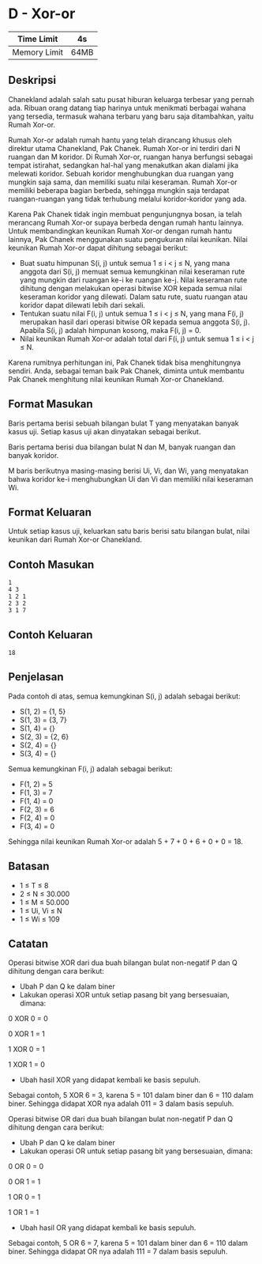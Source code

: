 # D - Xor-or

| Time Limit   | 4s   |
|--------------|------|
| Memory Limit | 64MB |

## Deskripsi

Chanekland adalah salah satu pusat hiburan keluarga terbesar yang pernah ada. Ribuan orang datang tiap harinya untuk menikmati berbagai wahana yang tersedia, termasuk wahana terbaru yang baru saja ditambahkan, yaitu Rumah Xor-or.

Rumah Xor-or adalah rumah hantu yang telah dirancang khusus oleh direktur utama Chanekland, Pak Chanek. Rumah Xor-or ini terdiri dari N ruangan dan M koridor. Di Rumah Xor-or, ruangan hanya berfungsi sebagai tempat istirahat, sedangkan hal-hal yang menakutkan akan dialami jika melewati koridor. Sebuah koridor menghubungkan dua ruangan yang mungkin saja sama, dan memiliki suatu nilai keseraman. Rumah Xor-or memiliki beberapa bagian berbeda, sehingga mungkin saja terdapat ruangan-ruangan yang tidak terhubung melalui koridor-koridor yang ada.

Karena Pak Chanek tidak ingin membuat pengunjungnya bosan, ia telah merancang Rumah Xor-or supaya berbeda dengan rumah hantu lainnya. Untuk membandingkan keunikan Rumah Xor-or dengan rumah hantu lainnya, Pak Chanek menggunakan suatu pengukuran nilai keunikan. Nilai keunikan Rumah Xor-or dapat dihitung sebagai berikut:

- Buat suatu himpunan S(i, j) untuk semua 1 ≤ i < j ≤ N, yang mana anggota dari S(i, j) memuat semua kemungkinan nilai keseraman rute yang mungkin dari ruangan ke-i ke ruangan ke-j. Nilai keseraman rute dihitung dengan melakukan operasi bitwise XOR kepada semua nilai keseraman koridor yang dilewati. Dalam satu rute, suatu ruangan atau koridor dapat dilewati lebih dari sekali.
- Tentukan suatu nilai F(i, j) untuk semua 1 ≤ i < j ≤ N, yang mana F(i, j) merupakan hasil dari operasi bitwise OR kepada semua anggota S(i, j). Apabila S(i, j) adalah himpunan kosong, maka F(i, j) = 0.
- Nilai keunikan Rumah Xor-or adalah total dari F(i, j) untuk semua 1 ≤ i < j ≤ N.

Karena rumitnya perhitungan ini, Pak Chanek tidak bisa menghitungnya sendiri. Anda, sebagai teman baik Pak Chanek, diminta untuk membantu Pak Chanek menghitung nilai keunikan Rumah Xor-or Chanekland.

## Format Masukan

Baris pertama berisi sebuah bilangan bulat T yang menyatakan banyak kasus uji. Setiap kasus uji akan dinyatakan sebagai berikut.

Baris pertama berisi dua bilangan bulat N dan M, banyak ruangan dan banyak koridor.

M baris berikutnya masing-masing berisi Ui, Vi, dan Wi, yang menyatakan bahwa koridor ke-i menghubungkan Ui dan Vi dan memiliki nilai keseraman Wi.

## Format Keluaran

Untuk setiap kasus uji, keluarkan satu baris berisi satu bilangan bulat, nilai keunikan dari Rumah Xor-or Chanekland.

## Contoh Masukan

	1
	4 3
	1 2 1
	2 3 2
	3 1 7

## Contoh Keluaran

	18

## Penjelasan

Pada contoh di atas, semua kemungkinan S(i, j) adalah sebagai berikut:

- S(1, 2) = {1, 5}
- S(1, 3) = {3, 7}
- S(1, 4) = {}
- S(2, 3) = {2, 6}
- S(2, 4) = {}
- S(3, 4) = {}

Semua kemungkinan F(i, j) adalah sebagai berikut:

- F(1, 2) = 5
- F(1, 3) = 7
- F(1, 4) = 0
- F(2, 3) = 6
- F(2, 4) = 0
- F(3, 4) = 0

Sehingga nilai keunikan Rumah Xor-or adalah 5 + 7 + 0 + 6 + 0 + 0 = 18.

## Batasan

- 1 ≤ T ≤ 8
- 2 ≤ N ≤ 30.000
- 1 ≤ M ≤ 50.000
- 1 ≤ Ui, Vi ≤ N
- 1 ≤ Wi ≤ 109

## Catatan

Operasi bitwise XOR dari dua buah bilangan bulat non-negatif P dan Q dihitung dengan cara berikut:

- Ubah P dan Q ke dalam biner
- Lakukan operasi XOR untuk setiap pasang bit yang bersesuaian, dimana:

0 XOR 0 = 0

0 XOR 1 = 1

1 XOR 0 = 1

1 XOR 1 = 0

- Ubah hasil XOR yang didapat kembali ke basis sepuluh.

Sebagai contoh, 5 XOR 6 = 3, karena 5 = 101 dalam biner dan 6 = 110 dalam biner. Sehingga didapat XOR nya adalah 011 = 3 dalam basis sepuluh.

Operasi bitwise OR dari dua buah bilangan bulat non-negatif P dan Q dihitung dengan cara berikut:

- Ubah P dan Q ke dalam biner
- Lakukan operasi OR untuk setiap pasang bit yang bersesuaian, dimana:

0 OR 0 = 0

0 OR 1 = 1

1 OR 0 = 1

1 OR 1 = 1

- Ubah hasil OR yang didapat kembali ke basis sepuluh.

Sebagai contoh, 5 OR 6 = 7, karena 5 = 101 dalam biner dan 6 = 110 dalam biner. Sehingga didapat OR nya adalah 111 = 7 dalam basis sepuluh.

